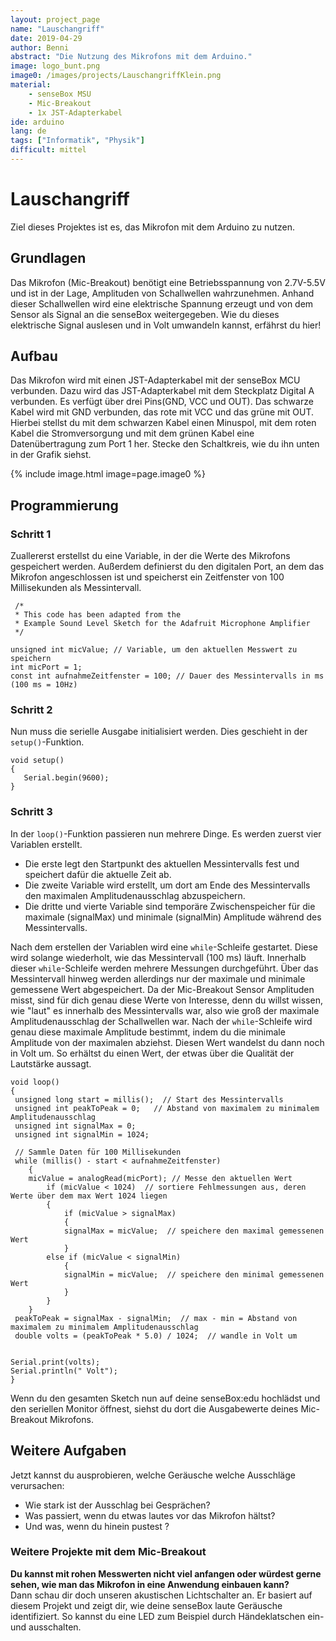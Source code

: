 ```yaml
---
layout: project_page
name: "Lauschangriff"
date: 2019-04-29
author: Benni
abstract: "Die Nutzung des Mikrofons mit dem Arduino." 
image: logo_bunt.png
image0: /images/projects/LauschangriffKlein.png
material:
    - senseBox MSU
    - Mic-Breakout
    - 1x JST-Adapterkabel
ide: arduino    
lang: de
tags: ["Informatik", "Physik"]
difficult: mittel
---
```

# Lauschangriff

Ziel dieses Projektes ist es, das Mikrofon mit dem Arduino zu nutzen. 

## Grundlagen

Das Mikrofon (Mic-Breakout) benötigt eine Betriebsspannung von 2.7V-5.5V und ist in der Lage, Amplituden von Schallwellen wahrzunehmen. Anhand dieser Schallwellen wird eine elektrische Spannung erzeugt und von dem Sensor als Signal an die senseBox weitergegeben. Wie du dieses elektrische Signal auslesen und in Volt umwandeln kannst, erfährst du hier!

## Aufbau

Das Mikrofon wird mit einen JST-Adapterkabel mit der senseBox MCU verbunden. Dazu wird das JST-Adapterkabel mit dem Steckplatz Digital A verbunden. Es verfügt über drei Pins(GND, VCC und OUT). Das schwarze Kabel wird mit GND verbunden, das rote mit VCC und das grüne mit OUT. Hierbei stellst du mit dem schwarzen Kabel einen Minuspol, mit dem roten Kabel die Stromversorgung und mit dem grünen Kabel eine Datenübertragung zum Port 1 her. 
Stecke den Schaltkreis, wie du ihn unten in der Grafik siehst.

{% include image.html image=page.image0 %}

## Programmierung

### Schritt 1

Zuallererst erstellst du eine Variable, in der die Werte des Mikrofons gespeichert werden. Außerdem definierst du den digitalen Port, an dem das Mikrofon angeschlossen ist und speicherst ein Zeitfenster von 100 Millisekunden als Messintervall.
```arduino
 /*  
 * This code has been adapted from the
 * Example Sound Level Sketch for the Adafruit Microphone Amplifier 
 */

unsigned int micValue; // Variable, um den aktuellen Messwert zu speichern
int micPort = 1;
const int aufnahmeZeitfenster = 100; // Dauer des Messintervalls in ms (100 ms = 10Hz)
```

### Schritt 2

Nun muss die serielle Ausgabe initialisiert werden. Dies geschieht in der `setup()`-Funktion.

```arduino
void setup() 
{
   Serial.begin(9600);
}
```

### Schritt 3

In der `loop()`-Funktion passieren nun mehrere Dinge.
Es werden zuerst vier Variablen erstellt. 
* Die erste legt den Startpunkt des aktuellen Messintervalls fest und speichert dafür die aktuelle Zeit ab. 
* Die zweite Variable wird erstellt, um dort am Ende des Messintervalls den maximalen Amplitudenausschlag abzuspeichern.
* Die dritte und vierte Variable sind temporäre Zwischenspeicher für die maximale (signalMax) und minimale (signalMin) Amplitude während des Messintervalls.

Nach dem erstellen der Variablen wird eine `while`-Schleife gestartet. Diese wird solange wiederholt, wie das Messintervall (100 ms) läuft.
Innerhalb dieser `while`-Schleife werden mehrere Messungen durchgeführt. Über das Messintervall hinweg werden allerdings nur der maximale und minimale gemessene Wert abgespeichert. Da der Mic-Breakout Sensor Amplituden misst, sind für dich genau diese Werte von Interesse, denn du willst wissen, wie "laut" es innerhalb des Messintervalls war, also wie groß der maximale Amplitudenausschlag der Schallwellen war.
Nach der `while`-Schleife wird genau diese maximale Amplitude bestimmt, indem du die minimale Amplitude von der maximalen abziehst.
Diesen Wert wandelst du dann noch in Volt um.
So erhältst du einen Wert, der etwas über die Qualität der Lautstärke aussagt.

```arduino
void loop()
{
 unsigned long start = millis();  // Start des Messintervalls
 unsigned int peakToPeak = 0;   // Abstand von maximalem zu minimalem Amplitudenausschlag
 unsigned int signalMax = 0;    
 unsigned int signalMin = 1024;

 // Sammle Daten für 100 Millisekunden
 while (millis() - start < aufnahmeZeitfenster)
    {
    micValue = analogRead(micPort); // Messe den aktuellen Wert
        if (micValue < 1024)  // sortiere Fehlmessungen aus, deren Werte über dem max Wert 1024 liegen 
        {
            if (micValue > signalMax)
            {
            signalMax = micValue;  // speichere den maximal gemessenen Wert
            }
        else if (micValue < signalMin)
            {
            signalMin = micValue;  // speichere den minimal gemessenen Wert
            }
        }
    }
 peakToPeak = signalMax - signalMin;  // max - min = Abstand von maximalem zu minimalem Amplitudenausschlag
 double volts = (peakToPeak * 5.0) / 1024;  // wandle in Volt um


Serial.print(volts);         
Serial.println(" Volt");          
}
```


Wenn du den gesamten Sketch nun auf deine senseBox:edu hochlädst und den seriellen Monitor öffnest, siehst du dort die Ausgabewerte deines Mic-Breakout Mikrofons.

## Weitere Aufgaben
Jetzt kannst du ausprobieren, welche Geräusche welche Ausschläge verursachen:
* Wie stark ist der Ausschlag bei Gesprächen? 
* Was passiert, wenn du etwas lautes vor das Mikrofon hältst? 
* Und was, wenn du hinein pustest ?

<div class="panel panel-info">
  <div class="panel-heading">
    <h3 class="panel-title">Weitere Projekte mit dem Mic-Breakout</h3>
  </div>
  <div class="panel-body">
<b>Du kannst mit rohen Messwerten nicht viel anfangen oder würdest gerne sehen, wie man das Mikrofon in eine Anwendung einbauen kann?</b> <br>
    Dann schau dir doch unseren akustischen Lichtschalter an. Er basiert auf diesem Projekt und zeigt dir, wie deine senseBox laute Geräusche identifiziert. So kannst du eine LED zum Beispiel durch Händeklatschen ein- und ausschalten.
  </div>
</div>

 